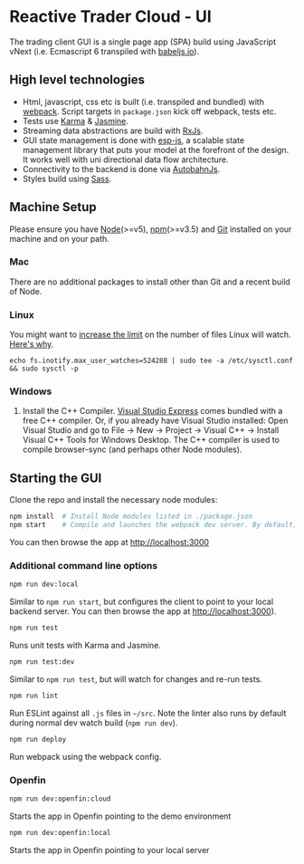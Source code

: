 # Reactive Trader Cloud - UI

The trading client GUI is a single page app (SPA) build using JavaScript vNext (i.e. Ecmascript 6 transpiled with [babeljs.io](http://babeljs.io)).

## High level technologies

* Html, javascript, css etc is built (i.e. transpiled and bundled) with [webpack](https://webpack.github.io). Script targets in `package.json` kick off webpack, tests etc.
* Tests use [Karma](https://karma-runner.github.io) & [Jasmine](http://jasmine.github.io).
* Streaming data abstractions are build with [RxJs](https://github.com/Reactive-Extensions/RxJS).
* GUI state management is done with [esp-js](https://github.com/esp/esp-js), a scalable state management library that puts your model at the forefront of the design. It works well with uni directional data flow architecture.
* Connectivity to the backend is done via [AutobahnJs](http://autobahn.ws/js/).
* Styles build using [Sass](http://sass-lang.com/).

## Machine Setup
Please ensure you have [Node](https://nodejs.org)(>=v5), [npm](https://github.com/npm/npm)(>=v3.5) and [Git](https://git-scm.com/downloads) installed on your machine and on your path.

### Mac
There are no additional packages to install other than Git and a recent build of Node.

### Linux
You might want to [increase the limit](http://stackoverflow.com/questions/16748737/grunt-watch-error-waiting-fatal-error-watch-enospc) on the number of files Linux will watch. [Here's why](https://github.com/coryhouse/react-slingshot/issues/6).
```
echo fs.inotify.max_user_watches=524288 | sudo tee -a /etc/sysctl.conf && sudo sysctl -p
```

### Windows

1. Install the C++ Compiler. [Visual Studio Express](https://www.visualstudio.com/en-US/products/visual-studio-express-vs) comes bundled with a free C++ compiler. Or, if you already have Visual Studio installed: Open Visual Studio and go to File -> New -> Project -> Visual C++ -> Install Visual C++ Tools for Windows Desktop. The C++ compiler is used to compile browser-sync (and perhaps other Node modules).

## Starting the GUI

Clone the repo and install the necessary node modules:

```sh
npm install  # Install Node modules listed in ./package.json
npm start    # Compile and launches the webpack dev server. By default, the client connects to a demo environment.
```

You can then browse the app at [http://localhost:3000](http://localhost:3000)

### Additional command line options

```sh
npm run dev:local
```

Similar to `npm run start`, but configures the client to point to your local backend server. You can then browse the app at [http://localhost:3000](http://localhost:3000)).

```sh
npm run test
```
Runs unit tests with Karma and Jasmine.

```sh
npm run test:dev
```
Similar to `npm run test`, but will watch for changes and re-run tests.

```sh
npm run lint
```
Run ESLint against all `.js` files in `~/src`.
Note the linter also runs by default during normal dev watch build (`npm run dev`).

```sh
npm run deploy
```
Run webpack using the webpack config.

### Openfin

```sh
npm run dev:openfin:cloud
```
Starts the app in Openfin pointing to the demo environment

```sh
npm run dev:openfin:local
```

Starts the app in Openfin pointing to your local server
